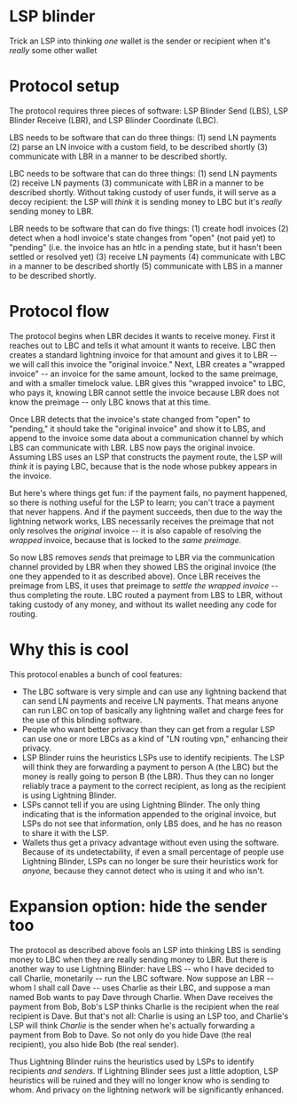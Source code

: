 # LSP blinder
Trick an LSP into thinking *one* wallet is the sender or recipient when it's *really* some other wallet

# Protocol setup
The protocol requires three pieces of software: LSP Blinder Send (LBS), LSP Blinder Receive (LBR), and LSP Blinder Coordinate (LBC).

LBS needs to be software that can do three things: (1) send LN payments (2) parse an LN invoice with a custom field, to be described shortly (3) communicate with LBR in a manner to be described shortly.

LBC needs to be software that can do three things: (1) send LN payments (2) receive LN payments (3) communicate with LBR in a manner to be described shortly. Without taking custody of user funds, it will serve as a decoy recipient: the LSP will *think* it is sending money to LBC but it's *really* sending money to LBR.

LBR needs to be software that can do five things: (1) create hodl invoices (2) detect when a hodl invoice's state changes from "open" (not paid yet) to "pending" (i.e. the invoice has an htlc in a pending state, but it hasn't been settled or resolved yet) (3) receive LN payments (4) communicate with LBC in a manner to be described shortly (5) communicate with LBS in a manner to be described shortly.

# Protocol flow
The protocol begins when LBR decides it wants to receive money. First it reaches out to LBC and tells it what amount it wants to receive. LBC then creates a standard lightning invoice for that amount and gives it to LBR -- we will call this invoice the "original invoice." Next, LBR creates a "wrapped invoice" -- an invoice for the same amount, locked to the same preimage, and with a smaller timelock value. LBR gives this "wrapped invoice" to LBC, who pays it, knowing LBR cannot settle the invoice because LBR does not know the preimage -- only LBC knows that at this time.

Once LBR detects that the invoice's state changed from "open" to "pending," it should take the "original invoice" and show it to LBS, and append to the invoice some data about a communication channel by which LBS can communicate with LBR. LBS now pays the original invoice. Assuming LBS uses an LSP that constructs the payment route, the LSP will *think* it is paying LBC, because that is the node whose pubkey appears in the invoice.

But here's where things get fun: if the payment fails, no payment happened, so there is nothing useful for the LSP to learn; you can't trace a payment that never happens. And if the payment succeeds, then due to the way the lightning network works, LBS necessarily receives the preimage that not only resolves the *original* invoice -- it is also capable of resolving the *wrapped* invoice, because that is locked to the *same preimage.*

So now LBS removes *sends* that preimage to LBR via the communication channel provided by LBR when they showed LBS the original invoice (the one they appended to it as described above). Once LBR receives the preimage from LBS, it uses that preimage to *settle the wrapped invoice* -- thus completing the route. LBC routed a payment from LBS to LBR, without taking custody of any money, and without its wallet needing any code for routing.

# Why this is cool
This protocol enables a bunch of cool features:

- The LBC software is very simple and can use any lightning backend that can send LN payments and receive LN payments. That means anyone can run LBC on top of basically any lightning wallet and charge fees for the use of this blinding software.
- People who want better privacy than they can get from a regular LSP can use one or more LBCs as a kind of "LN routing vpn," enhancing their privacy.
- LSP Blinder ruins the heuristics LSPs use to identify recipients. The LSP will think they are forwarding a payment to person A (the LBC) but the money is really going to person B (the LBR). Thus they can no longer reliably trace a payment to the correct recipient, as long as the recipient is using Lightning Blinder.
- LSPs cannot tell if you are using Lightning Blinder. The only thing indicating that is the information appended to the original invoice, but LSPs do not see that information, only LBS does, and he has no reason to share it with the LSP.
- Wallets thus get a privacy advantage without even using the software. Because of its undetectability, if even a small percentage of people use Lightning Blinder, LSPs can no longer be sure their heuristics work for *anyone,* because they cannot detect who is using it and who isn't.

# Expansion option: hide the sender too
The protocol as described above fools an LSP into thinking LBS is sending money to LBC when they are really sending money to LBR. But there is another way to use Lightning Blinder: have LBS -- who I have decided to call Charlie, monetarily -- run the LBC software. Now suppose an LBR -- whom I shall call Dave -- uses Charlie as their LBC, and suppose a man named Bob wants to pay Dave through Charlie. When Dave receives the payment from Bob, Bob's LSP thinks Charlie is the recipient when the real recipient is Dave. But that's not all: Charlie is using an LSP too, and Charlie's LSP will think *Charlie* is the sender when he's actually forwarding a payment from Bob to Dave. So not only do you hide Dave (the real recipient), you also hide Bob (the real sender).

Thus Lightning Blinder ruins the heuristics used by LSPs to identify recipients *and senders.* If Lightning Blinder sees just a little adoption, LSP heuristics will be ruined and they will no longer know who is sending to whom. And privacy on the lightning network will be significantly enhanced.
